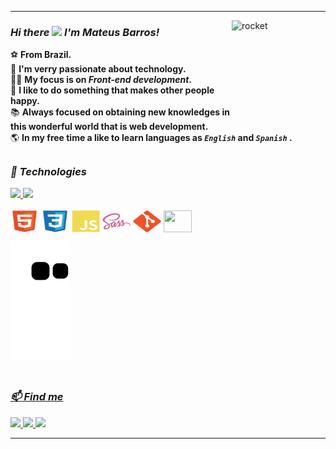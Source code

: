 ***
<div>
  <img align="right" width="150" height="150" alt="rocket" src="https://i.pinimg.com/originals/e6/2a/fd/e62afd154b9ec394b7d282c7ef8e688c.gif"/>
</div> 

### ***Hi there <img src="https://raw.githubusercontent.com/kaueMarques/kaueMarques/master/hi.gif" width="30px"> I'm **Mateus Barros!***** 

⚽ **From Brazil.** <br>
💜 **I'm verry passionate about technology.** <br>
👨‍💻 **My focus is on *Front-end development*.** <br>
🤩 **I like to do something that makes other people happy.** </br>
📚 **Always focused on obtaining new knowledges in this wonderful world that is web development.** <br>
🌎 **In my free time a like to learn languages as **_`English`_** and **_`Spanish`_** .** <br>

##

***<h3> :rocket: Technologies </h3>***

<div>
  <a href="https://github.com/Mateus20Barros">
  <img height="150em" src="https://github-readme-stats.vercel.app/api?username=Mateus20Barros&show_icons=true&theme=dracula&include_all_commits=true&count_private=true"/>
  <img height="150em" src="https://github-readme-stats.vercel.app/api/top-langs/?username=Mateus20Barros&layout=compact&langs_count=16&theme=dracula"/>
</div>
<br>
<div style="display: inline-block">
  <img src="https://raw.githubusercontent.com/devicons/devicon/master/icons/html5/html5-original.svg" height="35" width="45" align="center"/>
  <img src="https://raw.githubusercontent.com/devicons/devicon/master/icons/css3/css3-original.svg" height="35" width="45" align="center"/>
  <img src="https://raw.githubusercontent.com/devicons/devicon/master/icons/javascript/javascript-plain.svg" height="35" width="45" align="center">
  <img src="https://raw.githubusercontent.com/devicons/devicon/master/icons/sass/sass-original.svg" height="35" width="45" align="center"/>
  <img src="https://raw.githubusercontent.com/devicons/devicon/master/icons/git/git-original.svg" height="35" width="45" align="center"/>
  <img src="https://cdn.jsdelivr.net/gh/devicons/devicon/icons/nodejs/nodejs-original.svg" height="35" width="45" align="center" />
  
  ![Snake animation](https://github.com/Mateus20Barros/Mateus20Barros/blob/output/github-contribution-grid-snake.svg)
</div>
  
##

***<h3>:mailbox: Find me</h3>***
<div> 
  <a href="https://www.linkedin.com/in/mateus-barros-a7a78b159/" target="_blank">
    <img src="https://img.shields.io/badge/-LinkedIn-%230077B5?style=for-the-badge&logo=linkedin&logoColor=white" target="_blank">
  </a>
  <a href="https://www.instagram.com/matteus__barros/" target="_blank">
    <img src="https://img.shields.io/badge/-Instagram-b5179e?style=for-the-badge&logo=instagram&logoColor=white" target="_blank">
  </a>
  <a href = "mailto:matteusmaciel40@gmail.com">
    <img src="https://img.shields.io/badge/-Gmail-%23333?style=for-the-badge&logo=gmail&logoColor=white" target="_blank">
  </a>
</div>
  
***
